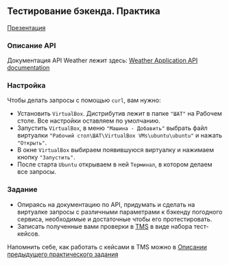## Тестирование бэкенда. Практика

[Презентация](https://speakerdeck.com/alexvox/ru-backend-testing-intro)

### Описание API

Документация API Weather лежит здесь: [Weather Application API documentation](http://weather.lanwen.ru/api.html)

### Настройка

Чтобы делать запросы с помощью `curl`, вам нужно:

* Установить `VirtualBox`. Дистрибутив лежит в папке `"ШАТ"` на Рабочем столе. Все настройки оставляем по умолчанию.
* Запустить `VirtualBox`, в меню `"Машина - Добавить"` выбрать файл виртуалки `"Рабочий стол\ШАТ\VirtualBox VMs\ubuntu\ubuntu"` и нажать `"Открыть"`.
* В окне `VirtualBox` выбираем появившуюся виртуалку и нажимаем кнопку `"Запустить"`.
* После старта `Ubuntu` открываем в ней `Терминал`, в котором делаем все запросы.   

### Задание

* Опираясь на документацию по API, придумать и сделать на виртуалке запросы с различными параметрами к бэкенду погодного сервиса, необходимые и достаточные чтобы его протестировать. 
* Записать полученные вами проверки в [TMS](https://testpalm-school.yandex-team.ru/) в виде набора тест-кейсов. 

Напомнить себе, как работать с кейсами в TMS можно в [Описании предыдущего практического задания](https://github.com/autoschool/autoschool.github.io/blob/master/shtya16/06-intro-in-testing-web-interfaces.md)
